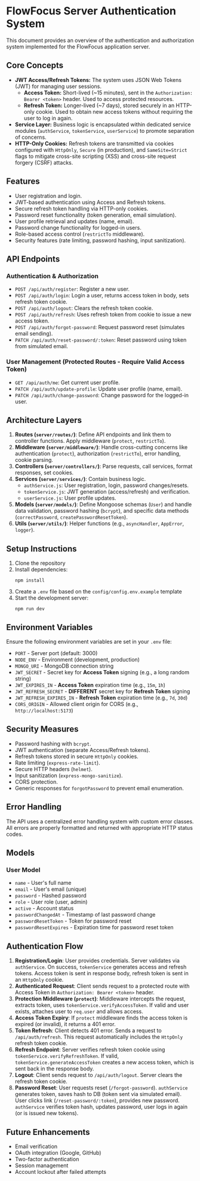 # FlowFocus Server Authentication System

This document provides an overview of the authentication and authorization system implemented for the FlowFocus application server.

## Core Concepts

-   **JWT Access/Refresh Tokens:** The system uses JSON Web Tokens (JWT) for managing user sessions.
    -   **Access Token:** Short-lived (~15 minutes), sent in the `Authorization: Bearer <token>` header. Used to access protected resources.
    -   **Refresh Token:** Longer-lived (~7 days), stored securely in an HTTP-only cookie. Used to obtain new access tokens without requiring the user to log in again.
-   **Service Layer:** Business logic is encapsulated within dedicated service modules (`authService`, `tokenService`, `userService`) to promote separation of concerns.
-   **HTTP-Only Cookies:** Refresh tokens are transmitted via cookies configured with `HttpOnly`, `Secure` (in production), and `SameSite=Strict` flags to mitigate cross-site scripting (XSS) and cross-site request forgery (CSRF) attacks.

## Features

-   User registration and login.
-   JWT-based authentication using Access and Refresh tokens.
-   Secure refresh token handling via HTTP-only cookies.
-   Password reset functionality (token generation, email simulation).
-   User profile retrieval and updates (name, email).
-   Password change functionality for logged-in users.
-   Role-based access control (`restrictTo` middleware).
-   Security features (rate limiting, password hashing, input sanitization).

## API Endpoints

### Authentication & Authorization

-   `POST /api/auth/register`: Register a new user.
-   `POST /api/auth/login`: Login a user, returns access token in body, sets refresh token cookie.
-   `POST /api/auth/logout`: Clears the refresh token cookie.
-   `POST /api/auth/refresh`: Uses refresh token from cookie to issue a new access token.
-   `POST /api/auth/forgot-password`: Request password reset (simulates email sending).
-   `PATCH /api/auth/reset-password/:token`: Reset password using token from simulated email.

### User Management (Protected Routes - Require Valid Access Token)

-   `GET /api/auth/me`: Get current user profile.
-   `PATCH /api/auth/update-profile`: Update user profile (name, email).
-   `PATCH /api/auth/change-password`: Change password for the logged-in user.

## Architecture Layers

1.  **Routes (`server/routes/`)**: Define API endpoints and link them to controller functions. Apply middleware (`protect`, `restrictTo`).
2.  **Middleware (`server/middleware/`)**: Handle cross-cutting concerns like authentication (`protect`), authorization (`restrictTo`), error handling, cookie parsing.
3.  **Controllers (`server/controllers/`)**: Parse requests, call services, format responses, set cookies.
4.  **Services (`server/services/`)**: Contain business logic.
    -   `authService.js`: User registration, login, password changes/resets.
    -   `tokenService.js`: JWT generation (access/refresh) and verification.
    -   `userService.js`: User profile updates.
5.  **Models (`server/models/`)**: Define Mongoose schemas (`User`) and handle data validation, password hashing (`bcrypt`), and specific data methods (`correctPassword`, `createPasswordResetToken`).
6.  **Utils (`server/utils/`)**: Helper functions (e.g., `asyncHandler`, `AppError`, `logger`).

## Setup Instructions

1. Clone the repository
2. Install dependencies:
   ```
   npm install
   ```
3. Create a `.env` file based on the `config/config.env.example` template
4. Start the development server:
   ```
   npm run dev
   ```

## Environment Variables

Ensure the following environment variables are set in your `.env` file:

-   `PORT` - Server port (default: 3000)
-   `NODE_ENV` - Environment (development, production)
-   `MONGO_URI` - MongoDB connection string
-   `JWT_SECRET` - Secret key for **Access Token** signing (e.g., a long random string)
-   `JWT_EXPIRES_IN` - **Access Token** expiration time (e.g., `15m`, `1h`)
-   `JWT_REFRESH_SECRET` - **DIFFERENT** secret key for **Refresh Token** signing
-   `JWT_REFRESH_EXPIRES_IN` - **Refresh Token** expiration time (e.g., `7d`, `30d`)
-   `CORS_ORIGIN` - Allowed client origin for CORS (e.g., `http://localhost:5173`)

## Security Measures

-   Password hashing with `bcrypt`.
-   JWT authentication (separate Access/Refresh tokens).
-   Refresh tokens stored in secure `HttpOnly` cookies.
-   Rate limiting (`express-rate-limit`).
-   Secure HTTP headers (`helmet`).
-   Input sanitization (`express-mongo-sanitize`).
-   CORS protection.
-   Generic responses for `forgotPassword` to prevent email enumeration.

## Error Handling

The API uses a centralized error handling system with custom error classes. All errors are properly formatted and returned with appropriate HTTP status codes.

## Models

### User Model

- `name` - User's full name
- `email` - User's email (unique)
- `password` - Hashed password
- `role` - User role (user, admin)
- `active` - Account status
- `passwordChangedAt` - Timestamp of last password change
- `passwordResetToken` - Token for password reset
- `passwordResetExpires` - Expiration time for password reset token

## Authentication Flow

1.  **Registration/Login**: User provides credentials. Server validates via `authService`. On success, `tokenService` generates access and refresh tokens. Access token is sent in response body, refresh token is sent in an `HttpOnly` cookie.
2.  **Authenticated Request**: Client sends request to a protected route with Access Token in `Authorization: Bearer <token>` header.
3.  **Protection Middleware (`protect`)**: Middleware intercepts the request, extracts token, uses `tokenService.verifyAccessToken`. If valid and user exists, attaches user to `req.user` and allows access.
4.  **Access Token Expiry**: If `protect` middleware finds the access token is expired (or invalid), it returns a 401 error.
5.  **Token Refresh**: Client detects 401 error. Sends a request to `/api/auth/refresh`. This request automatically includes the `HttpOnly` refresh token cookie.
6.  **Refresh Endpoint**: Server verifies refresh token cookie using `tokenService.verifyRefreshToken`. If valid, `tokenService.generateAccessToken` creates a new access token, which is sent back in the response body.
7.  **Logout**: Client sends request to `/api/auth/logout`. Server clears the refresh token cookie.
8.  **Password Reset**: User requests reset (`/forgot-password`). `authService` generates token, saves hash to DB (token sent via simulated email). User clicks link (`/reset-password/:token`), provides new password. `authService` verifies token hash, updates password, user logs in again (or is issued new tokens).

## Future Enhancements

- Email verification
- OAuth integration (Google, GitHub)
- Two-factor authentication
- Session management
- Account lockout after failed attempts
